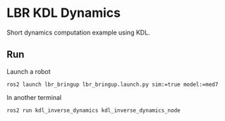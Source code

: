 # LBR KDL Dynamics
Short dynamics computation example using KDL.
## Run
Launch a robot
```shell
ros2 launch lbr_bringup lbr_bringup.launch.py sim:=true model:=med7 
```
In another terminal
```shell
ros2 run kdl_inverse_dynamics kdl_inverse_dynamics_node
```
